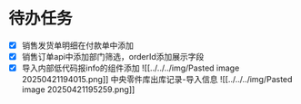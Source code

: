 # 待办任务
- [x] 销售发货单明细在付款单中添加
- [x] 销售订单api中添加部门筛选，orderId添加展示字段
- [x] 导入内部低代码报info的组件添加
![[../../../img/Pasted image 20250421194015.png]]
中央零件库出库记录-导入信息
![[../../../img/Pasted image 20250421195259.png]]